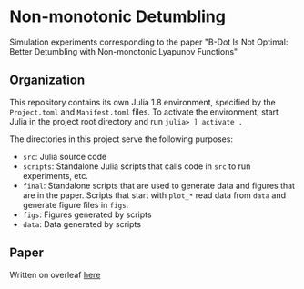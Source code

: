 # Non-monotonic Detumbling

Simulation experiments corresponding to the paper "B-Dot Is Not Optimal: Better Detumbling with Non-monotonic Lyapunov Functions"

## Organization
This repository contains its own Julia 1.8 environment, specified by the `Project.toml` and `Manifest.toml` files. To activate the environment, start Julia in the project root directory and run `julia> ] activate .`

The directories in this project serve the following purposes:
* `src`: Julia source code
* `scripts`: Standalone Julia scripts that calls code in `src` to run experiments, etc. 
* `final`: Standalone scripts that are used to generate data and figures that are in the paper. Scripts that start with `plot_*` read data from `data` and generate figure files in `figs`.
* `figs`: Figures generated by scripts
* `data`: Data generated by scripts

## Paper
Written on overleaf [here](https://www.overleaf.com/project/643fdd6f054e0773ba72bad9)